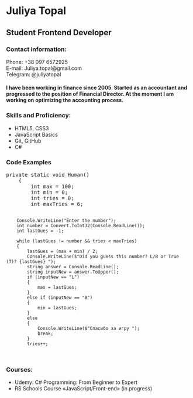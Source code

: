 
<div>
    <h1>Juliya Topal</h1>
     <div>
        <h2>Student Frontend Developer</h2>
    </div>

<div>
 <h3>
            Contact information:
</h3>
        <p> Phone: +38 097 6572925 <br>
            E-mail: Juliya.topal@gmail.com <br>
            Telegram: @juliyatopal <br>
        </p>

<h4>I have been working in finance since 2005. Started as an accountant and progressed to the position of
            Financial Director. At the moment I am working on optimizing the accounting process.
</h4>
<h3>
Skills and Proficiency:
</h3>
 <ul>

  <li> HTML5, CSS3</li>
  <li> JavaScript Basics</li>
  <li> Git, GitHub</li>
  <li> C#</li>
 </ul>

<h3>Code Examples </h3>
<pre>
private static void Human()
    {
        int max = 100;
        int min = 0;
        int tries = 0;
        int maxTries = 6;

        Console.WriteLine("Enter the number");
        int number = Convert.ToInt32(Console.ReadLine());
        int lastGues = -1;

        while (lastGues != number && tries < maxTries)
        {
            lastGues = (max + min) / 2;
            Console.WriteLine($"Did you guess this number? L/B or True (T)? {lastGues} ");
            string answer = Console.ReadLine();
            string inputNew = answer.ToUpper();
            if (inputNew == "L")
            {
                max = lastGues;
            }
            else if (inputNew == "B")
            {
                min = lastGues;
            }
            else
            {
                Console.WriteLine($"Спасибо за игру ");
                break;
            }
            tries++;
</pre>


 <h3>
            Courses:
 </h3>
 <ul>
  <li> Udemy: C# Programming: From Beginner to Expert</li>
  <li> RS Schools Course «JavaScript/Front-end» (in progress)</li>
 </ul>


</div>

